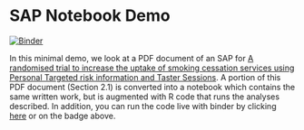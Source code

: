 # SAP Notebook Demo
[![Binder](https://mybinder.org/badge.svg)](https://mybinder.org/v2/gh/ebenmichael/sap-demo/master)


In this minimal demo, we look at a PDF document of an SAP for [A randomised trial to increase the uptake of smoking cessation services using
Personal Targeted risk information and Taster Sessions](https://www.ucl.ac.uk/start2quit/pdf_files/statistical-analysis-plan). A portion of this PDF document (Section 2.1) is converted into a notebook which contains the same written work, but is augmented with R code that runs the analyses described. In addition, you can run the code live with binder by clicking [here](https://mybinder.org/v2/gh/ebenmichael/sap-demo/master) or on the badge above.
